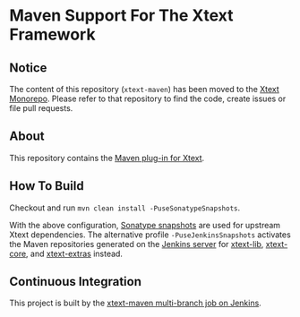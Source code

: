 # Maven Support For The Xtext Framework

## Notice

The content of this repository (`xtext-maven`) has been moved to the [Xtext Monorepo](https://github.com/eclipse/xtext/). Please refer to that repository to find the code, create issues or file pull requests.

## About

This repository contains the [Maven plug-in for Xtext](https://www.eclipse.org/Xtext/documentation/350_continuous_integration.html).

## How To Build

Checkout and run `mvn clean install -PuseSonatypeSnapshots`.

With the above configuration, [Sonatype snapshots](https://oss.sonatype.org/content/repositories/snapshots) are used for upstream Xtext dependencies. The alternative profile `-PuseJenkinsSnapshots` activates the Maven repositories generated on the [Jenkins server](https://ci.eclipse.org/xtext/) for [xtext-lib](https://github.com/eclipse/xtext-lib), [xtext-core](https://github.com/eclipse/xtext-core), and [xtext-extras](https://github.com/eclipse/xtext-extras) instead.

## Continuous Integration

This project is built by the [xtext-maven multi-branch job on Jenkins](https://ci.eclipse.org/xtext/job/xtext-maven/).
